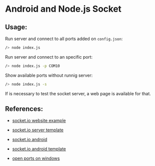 # Android and Node.js Socket

## Usage:

Run server and connect to all ports added on ```config.json```:
```bash
/> node index.js
```

Run server and connect to an specific port:
```bash
/> node index.js -p COM10
```

Show available ports without runnig server:
```bash
/> node index.js -s
```
If is necessary to test the socket server, a web page is available for that.

## References:

- [socket.io website example](https://carlosazaustre.es/blog/websockets-como-utilizar-socket-io-en-tu-aplicacion-web/)

- [socket.io server template](https://carlosazaustre.es/blog/websockets-como-utilizar-socket-io-en-tu-aplicacion-web/)

- [socket.io android](https://socket.io/blog/native-socket-io-and-android/)

- [socket.io android template](https://github.com/nkzawa/socket.io-android-chat)

- [open ports on windows](http://www.dummies.com/computers/operating-systems/windows-7/how-to-open-a-port-in-the-windows-7-firewall/)